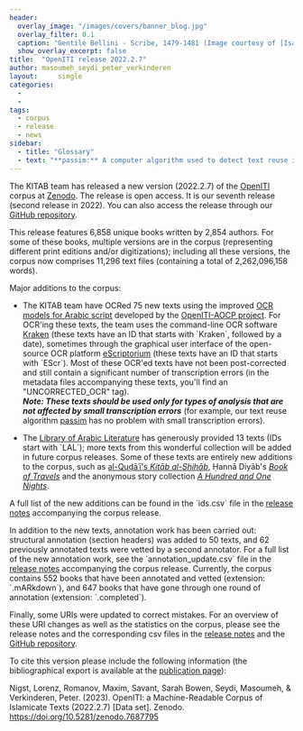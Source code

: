 ```yaml
---
header:
  overlay_image: "/images/covers/banner_blog.jpg"
  overlay_filter: 0.1
  caption: "Gentile Bellini - Scribe, 1479-1481 (Image courtesy of [Isabella Stewart Gardner Museum](https://www.gardnermuseum.org/experience/collection/10755), Boston)" 
  show_overlay_excerpt: false  
title:	"OpenITI release 2022.2.7"		
author: masoumeh_seydi_peter_verkinderen
layout:		single
categories:
  - 
  - 
tags:
  - corpus
  - release
  - news
sidebar:
  - title: "Glossary"
  - text: "**passim:** A computer algorithm used to detect text reuse in the OpenITI Corpus.<br><br>**mARkdown:** The annotation system used on OpenITI texts, see the documentation for more details.<br><br>**csv:** a csv ('Comma Separated Values') file is a plain text file containing data in a table. Each row in the table starts on a new line, and columns are separated using a comma (sometimes another character like a tab).<br><br>"
---
```


The KITAB team has released a new version (2022.2.7) of the [OpenITI](https://github.com/OpenITI) corpus at [Zenodo](https://zenodo.org/record/7687795). The release is open access. It is our seventh release (second release in 2022). You can also access the release through our [GitHub repository](https://github.com/OpenITI/RELEASE).

This release features 6,858 unique books written by 2,854 authors. For some of these books, multiple versions are in the corpus (representing different print editions and/or digitizations); including all these versions, the corpus now comprises 11,296 text files (containing a total of 2,262,096,158 words).

Major additions to the corpus:

-   The KITAB team have OCRed 75 new texts using the improved [OCR models for Arabic script](https://github.com/OpenITI/AOCP_print_models) developed by the [OpenITI-AOCP project](https://openiti.org/projects/OpenITI%20AOCP%20Phase%20One.html). For OCR'ing these texts, the team uses the command-line OCR software [Kraken](https://kraken.re/master/index.html) (these texts have an ID that starts with \`Kraken\`, followed by a date), sometimes through the graphical user interface of the open-source OCR platform [eScriptorium](https://escriptorium.openiti.org/) (these texts have an ID that starts with \`EScr\`). Most of these OCR'ed texts have not been post-corrected and still contain a significant number of transcription errors (in the metadata files accompanying these texts, you'll find an "UNCORRECTED_OCR" tag).\
***Note: These texts should be used only for types of analysis that are not affected by small transcription errors*** (for example, our text reuse algorithm [passim](https://github.com/dasmiq/passim) has no problem with small transcription errors).

-   The [Library of Arabic Literature](https://www.libraryofarabicliterature.org/) has generously provided 13 texts (IDs start with \`LAL\`); more texts from this wonderful collection will be added in future corpus releases. Some of these texts are entirely new additions to the corpus, such as [al-Quḍāʿī's *Kitāb al-Shihāb*](https://github.com/OpenITI/0475AH/tree/master/data/0454Qudaci/0454Qudaci.Shihab), Ḥannā Diyāb's [*Book of Travels*](https://github.com/OpenITI/1200AH/tree/master/data/1200HannaDiyab/1200HannaDiyab.Siyaha) and the anonymous story collection [*A Hundred and One Nights*](https://github.com/OpenITI/1000AH/tree/master/data/1000Anonymous/1000Anonymous.MiatLaylaWaLayla).

A full list of the new additions can be found in the \`ids.csv\` file in the [release notes](https://zenodo.org/record/7687795/files/release_notes.zip?download=1) accompanying the corpus release.

In addition to the new texts, annotation work has been carried out: structural annotation (section headers) was added to 50 texts, and 62 previously annotated texts were vetted by a second annotator. For a full list of the new annotation work, see the \`annotation_update.csv\` file in the [release notes](https://zenodo.org/record/7687795/files/release_notes.zip?download=1) accompanying the corpus release. Currently, the corpus contains 552 books that have been annotated and vetted (extension: \`.mARkdown\`), and 647 books that have gone through one round of annotation (extension: \`.completed\`).

Finally, some URIs were updated to correct mistakes. For an overview of these URI changes as well as the statistics on the corpus, please see the release notes and the corresponding csv files in the [release notes](https://zenodo.org/record/7687795/files/release_notes.zip?download=1) and the [GitHub repository](https://github.com/OpenITI/RELEASE/tree/master/release_notes).

To cite this version please include the following information (the bibliographical export is available at the [publication page](https://zenodo.org/record/7687795)):

Nigst, Lorenz, Romanov, Maxim, Savant, Sarah Bowen, Seydi, Masoumeh, & Verkinderen, Peter. (2023). OpenITI: a Machine-Readable Corpus of Islamicate Texts (2022.2.7) \[Data set\]. Zenodo. https://doi.org/10.5281/zenodo.7687795
